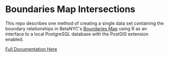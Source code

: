 # Boundaries Map Intersections

This repo describes one method of creating a single data set [](./nyc_boundary_intersections.csv`) containing the boundary relationships in BetaNYC's [Boundaries Map](https://boundaries.beta.nyc/?) using R as an interface to a local PostgreSQL database with the PostGIS extension enabled. 

[Full Documentation Here](boundaries-map-intersections.md)
